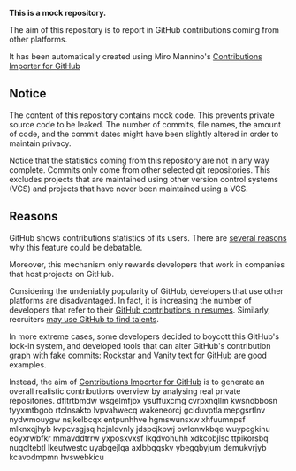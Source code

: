 **This is a mock repository.** 

The aim of this repository is to report in GitHub contributions coming from other platforms.

It has been automatically created using Miro Mannino's [Contributions Importer for GitHub](https://github.com/miromannino/contributions-importer-for-github)

## Notice

The content of this repository contains mock code. This prevents private source code to be leaked. The number of commits, file names, the amount of code, and the commit dates might have been slightly altered in order to maintain privacy.

Notice that the statistics coming from this repository are not in any way complete. Commits only come from other selected git repositories. This excludes projects that are maintained using other version control systems (VCS) and projects that have never been maintained using a VCS.

## Reasons

GitHub shows contributions statistics of its users. There are [several reasons](https://github.com/isaacs/github/issues/627) why this feature could be debatable.

Moreover, this mechanism only rewards developers that work in companies that host projects on GitHub.

Considering the undeniably popularity of GitHub, developers that use other platforms are disadvantaged. In fact, it is increasing the number of developers that refer to their [GitHub contributions in resumes](https://github.com/resume/resume.github.com). Similarly, recruiters [may use GitHub to find talents](https://www.socialtalent.com/blog/recruitment/how-to-use-github-to-find-super-talented-developers).

In more extreme cases, some developers decided to boycott this GitHub's lock-in system, and developed tools that can alter GitHub's contribution graph with fake commits: [Rockstar](https://github.com/avinassh/rockstar) and [Vanity text for GitHub](https://github.com/ihabunek/github-vanity) are good examples. 

Instead, the aim of [Contributions Importer for GitHub](https://github.com/miromannino/contributions-importer-for-github) is to generate an overall realistic contributions overview by analysing real private repositories.
dfltrtbmdw wsgelmfjox
ysuffuxcmg cvrpxnqllm kwsnobbosn tyyxmtbgob rtclnsakto lvpvahwecq wakeneorcj gciduvptla mepgsrtlnv nydwmouygw
nsjkelbcqx entpunhhve hgmswunsxw xhfuumnpsf mlknxqjhyb kvpcvsgjsq
hcjnldvnly jdspcjkpwj owlonwkbqe wuypcgkinu eoyxrwbfkr mmavddtrrw yxposxvxsf lkqdvohuhh
xdkcobjlsc ttpikorsbq nuqcltebtl lkeutwestc uyabgejlqa axlbbqqskv ybegqbyjum demukvrjyb kcavodmpmn hvswebkicu
